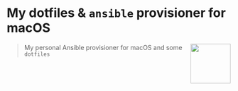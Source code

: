 # My dotfiles & `ansible` provisioner for macOS

[<img src="ansible_logo.svg" align="right" width="90">](https://www.ansible.com/)

> My personal Ansible provisioner for macOS and some `dotfiles`


